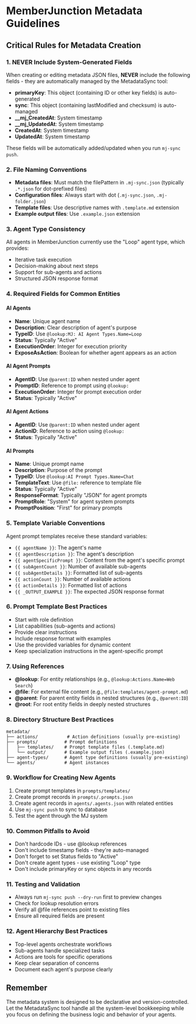 # MemberJunction Metadata Guidelines

## Critical Rules for Metadata Creation

### 1. NEVER Include System-Generated Fields
When creating or editing metadata JSON files, **NEVER** include the following fields - they are automatically managed by the MetadataSync tool:

- **primaryKey**: This object (containing ID or other key fields) is auto-generated
- **sync**: This object (containing lastModified and checksum) is auto-managed
- **__mj_CreatedAt**: System timestamp
- **__mj_UpdatedAt**: System timestamp
- **CreatedAt**: System timestamp
- **UpdatedAt**: System timestamp

These fields will be automatically added/updated when you run `mj-sync push`.

### 2. File Naming Conventions
- **Metadata files**: Must match the filePattern in `.mj-sync.json` (typically `.*.json` for dot-prefixed files)
- **Configuration files**: Always start with dot (`.mj-sync.json`, `.mj-folder.json`)
- **Template files**: Use descriptive names with `.template.md` extension
- **Example output files**: Use `.example.json` extension

### 3. Agent Type Consistency
All agents in MemberJunction currently use the "Loop" agent type, which provides:
- Iterative task execution
- Decision-making about next steps
- Support for sub-agents and actions
- Structured JSON response format

### 4. Required Fields for Common Entities

#### AI Agents
- **Name**: Unique agent name
- **Description**: Clear description of agent's purpose
- **TypeID**: Use `@lookup:MJ: AI Agent Types.Name=Loop`
- **Status**: Typically "Active"
- **ExecutionOrder**: Integer for execution priority
- **ExposeAsAction**: Boolean for whether agent appears as an action

#### AI Agent Prompts
- **AgentID**: Use `@parent:ID` when nested under agent
- **PromptID**: Reference to prompt using `@lookup:`
- **ExecutionOrder**: Integer for prompt execution order
- **Status**: Typically "Active"

#### AI Agent Actions
- **AgentID**: Use `@parent:ID` when nested under agent
- **ActionID**: Reference to action using `@lookup:`
- **Status**: Typically "Active"

#### AI Prompts
- **Name**: Unique prompt name
- **Description**: Purpose of the prompt
- **TypeID**: Use `@lookup:AI Prompt Types.Name=Chat`
- **TemplateText**: Use `@file:` reference to template file
- **Status**: Typically "Active"
- **ResponseFormat**: Typically "JSON" for agent prompts
- **PromptRole**: "System" for agent system prompts
- **PromptPosition**: "First" for primary prompts

### 5. Template Variable Conventions
Agent prompt templates receive these standard variables:
- `{{ agentName }}`: The agent's name
- `{{ agentDescription }}`: The agent's description
- `{{ agentSpecificPrompt }}`: Content from the agent's specific prompt
- `{{ subAgentCount }}`: Number of available sub-agents
- `{{ subAgentDetails }}`: Formatted list of sub-agents
- `{{ actionCount }}`: Number of available actions
- `{{ actionDetails }}`: Formatted list of actions
- `{{ _OUTPUT_EXAMPLE }}`: The expected JSON response format

### 6. Prompt Template Best Practices
- Start with role definition
- List capabilities (sub-agents and actions)
- Provide clear instructions
- Include response format with examples
- Use the provided variables for dynamic content
- Keep specialization instructions in the agent-specific prompt

### 7. Using References
- **@lookup**: For entity relationships (e.g., `@lookup:Actions.Name=Web Search`)
- **@file**: For external file content (e.g., `@file:templates/agent-prompt.md`)
- **@parent**: For parent entity fields in nested structures (e.g., `@parent:ID`)
- **@root**: For root entity fields in deeply nested structures

### 8. Directory Structure Best Practices
```
metadata/
├── actions/           # Action definitions (usually pre-existing)
├── prompts/          # Prompt definitions
│   ├── templates/    # Prompt template files (.template.md)
│   └── output/       # Example output files (.example.json)
├── agent-types/      # Agent type definitions (usually pre-existing)
└── agents/           # Agent instances
```

### 9. Workflow for Creating New Agents
1. Create prompt templates in `prompts/templates/`
2. Create prompt records in `prompts/.prompts.json`
3. Create agent records in `agents/.agents.json` with related entities
4. Use `mj-sync push` to sync to database
5. Test the agent through the MJ system

### 10. Common Pitfalls to Avoid
- Don't hardcode IDs - use @lookup references
- Don't include timestamp fields - they're auto-managed
- Don't forget to set Status fields to "Active"
- Don't create agent types - use existing "Loop" type
- Don't include primaryKey or sync objects in any records

### 11. Testing and Validation
- Always run `mj-sync push --dry-run` first to preview changes
- Check for lookup resolution errors
- Verify all @file references point to existing files
- Ensure all required fields are present

### 12. Agent Hierarchy Best Practices
- Top-level agents orchestrate workflows
- Sub-agents handle specialized tasks
- Actions are tools for specific operations
- Keep clear separation of concerns
- Document each agent's purpose clearly

## Remember
The metadata system is designed to be declarative and version-controlled. Let the MetadataSync tool handle all the system-level bookkeeping while you focus on defining the business logic and behavior of your agents.